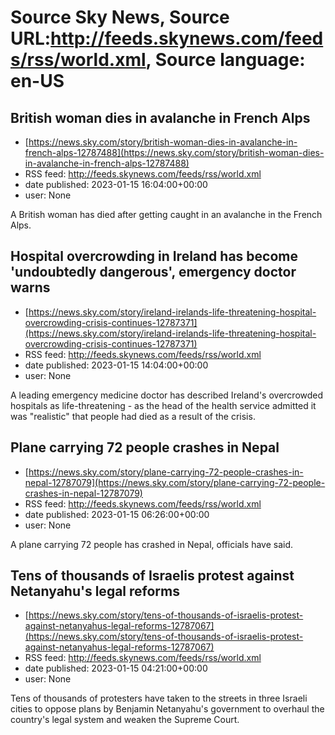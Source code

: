 # Source Sky News, Source URL:http://feeds.skynews.com/feeds/rss/world.xml, Source language: en-US

## British woman dies in avalanche in French Alps
 - [https://news.sky.com/story/british-woman-dies-in-avalanche-in-french-alps-12787488](https://news.sky.com/story/british-woman-dies-in-avalanche-in-french-alps-12787488)
 - RSS feed: http://feeds.skynews.com/feeds/rss/world.xml
 - date published: 2023-01-15 16:04:00+00:00
 - user: None

A British woman has died after getting caught in an avalanche in the French Alps.

## Hospital overcrowding in Ireland has become 'undoubtedly dangerous', emergency doctor warns
 - [https://news.sky.com/story/ireland-irelands-life-threatening-hospital-overcrowding-crisis-continues-12787371](https://news.sky.com/story/ireland-irelands-life-threatening-hospital-overcrowding-crisis-continues-12787371)
 - RSS feed: http://feeds.skynews.com/feeds/rss/world.xml
 - date published: 2023-01-15 14:04:00+00:00
 - user: None

A leading emergency medicine doctor has described Ireland's overcrowded hospitals as life-threatening - as the head of the health service admitted it was "realistic" that people had died as a result of the crisis.

## Plane carrying 72 people crashes in Nepal
 - [https://news.sky.com/story/plane-carrying-72-people-crashes-in-nepal-12787079](https://news.sky.com/story/plane-carrying-72-people-crashes-in-nepal-12787079)
 - RSS feed: http://feeds.skynews.com/feeds/rss/world.xml
 - date published: 2023-01-15 06:26:00+00:00
 - user: None

A plane carrying 72 people has crashed in Nepal,  officials have said.

## Tens of thousands of Israelis protest against Netanyahu's legal reforms
 - [https://news.sky.com/story/tens-of-thousands-of-israelis-protest-against-netanyahus-legal-reforms-12787067](https://news.sky.com/story/tens-of-thousands-of-israelis-protest-against-netanyahus-legal-reforms-12787067)
 - RSS feed: http://feeds.skynews.com/feeds/rss/world.xml
 - date published: 2023-01-15 04:21:00+00:00
 - user: None

Tens of thousands of protesters have taken to the streets in three Israeli cities to oppose plans by Benjamin Netanyahu's government to overhaul the country's legal system and weaken the Supreme Court.
